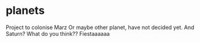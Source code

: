# planets
Project to colonise Marz
Or maybe other planet, have not decided yet.
And Saturn? What do you think?? Fiestaaaaaa

